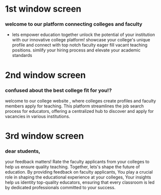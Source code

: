 # 1st window screen
### welcome to our platform connecting colleges and faculty
- lets empower education together
unlock the potential of your institution with our innovative college platform!
showcase your college's unique profile and connect with top notch faculty eager fill vacant teaching positions. simlify your hiring process and elevate your academic standards

# 2nd window screen
### confused about the best college fit for you!?
welcome to our college website , where colleges create profiles and faculty members apply for  teaching. This platform streamlines the job search process for educators, offering a centralized hub to discover and apply for vacancies in various institutions.

# 3rd window screen 
### dear students,
your feedback matters! Rate the faculty applicants from your colleges to help us ensure quality teaching.
Together, lets's shape the future of education.
By providing feedback on faculty applicants, You play a crucial role in shaping the educational
experience at your colleges, Your insights help us identity top-quality educators,
ensuring that every classroom is led by dedicated professionals committed to your success.
